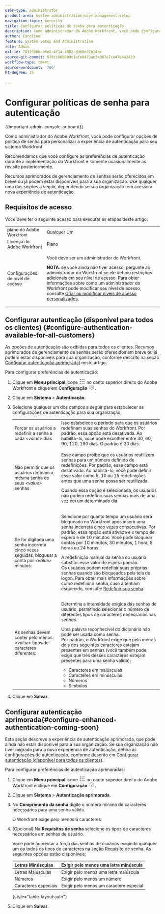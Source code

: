 ```yaml
---
user-type: administrator
product-area: system-administration;user-management;setup
navigation-topic: security
title: Configurar políticas de senha para autenticação
description: Como administrador do Adobe Workfront, você pode configurar opções de política de senha para personalizar a experiência de autenticação para seu sistema Workfront.
author: Caroline
feature: System Setup and Administration
role: Admin
exl-id: 7832986b-a5e8-4f14-8802-d3b8e32b14bc
source-git-commit: 970cc86b00dc1afe0473ac3a387e7ce47e4a2433
workflow-type: tm+mt
source-wordcount: '706'
ht-degree: 1%

---
```


# Configurar políticas de senha para autenticação

{{important-admin-console-onboard}}

Como administrador do Adobe Workfront, você pode configurar opções de política de senha para personalizar a experiência de autenticação para seu sistema Workfront.

Recomendamos que você configure as preferências de autenticação durante a implementação do Workfront e somente ocasionalmente as revisite posteriormente.

Recursos aprimorados de gerenciamento de senhas serão oferecidos em breve ou já podem estar disponíveis para a sua organização. Use qualquer uma das seções a seguir, dependendo se sua organização tem acesso à nova experiência de autenticação.

## Requisitos de acesso

Você deve ter o seguinte acesso para executar as etapas deste artigo:

<table style="table-layout:auto"> 
 <col> 
 <col> 
 <tbody> 
  <tr> 
   <td role="rowheader">plano do Adobe Workfront</td> 
   <td>Qualquer Um</td> 
  </tr> 
  <tr> 
   <td role="rowheader">Licença do Adobe Workfront</td> 
   <td>Plano</td> 
  </tr> 
  <tr> 
   <td role="rowheader">Configurações de nível de acesso</td> 
   <td> <p>Você deve ser um administrador do Workfront.</p> <p><b>NOTA</b>: se você ainda não tiver acesso, pergunte ao administrador do Workfront se ele definiu restrições adicionais em seu nível de acesso. Para obter informações sobre como um administrador do Workfront pode modificar seu nível de acesso, consulte <a href="../../../administration-and-setup/add-users/configure-and-grant-access/create-modify-access-levels.md" class="MCXref xref">Criar ou modificar níveis de acesso personalizados</a>.</p> </td> 
  </tr> 
 </tbody> 
</table>

## Configurar autenticação (disponível para todos os clientes) {#configure-authentication-available-for-all-customers}

As opções de autenticação são exibidas para todos os clientes. Recursos aprimorados de gerenciamento de senhas serão oferecidos em breve ou já podem estar disponíveis para sua organização, conforme descrito na seção [Configurar autenticação aprimorada)](#configure-enhanced-authentication-coming-soon) neste artigo.

Para configurar preferências de autenticação:

1. Clique em **Menu principal** ícone ![](assets/main-menu-icon.png) no canto superior direito do Adobe Workfront e clique em **Configuração** ![](assets/gear-icon-settings.png).

1. Clique em **Sistema** > **Autenticação**.

1. Selecione qualquer um dos campos a seguir para estabelecer as configurações de autenticação para sua organização:

   <table style="table-layout:auto"> 
    <col> 
    <col> 
    <tbody> 
     <tr> 
      <td role="rowheader">Forçar os usuários a redefinir a senha a cada <em>&lt;value&gt;</em> dias</td> 
      <td>Isso estabelece o período para que os usuários redefinam suas senhas do Workfront. Por padrão, essa opção está desativada. Ao habilitá-lo, você pode escolher entre 30, 60, 90, 120, 180 dias. O padrão é 30 dias.</td> 
     </tr> 
     <tr> 
      <td role="rowheader">Não permitir que os usuários definam a mesma senha de seus <em>&lt;value&gt;</em> senhas</td> 
      <td> <p>Esse campo proíbe que os usuários reutilizem senhas para um número definido de redefinições. Por padrão, esse campo está desativado. Ao habilitá-lo, você pode definir esse valor como 5, 10 ou 15 redefinições antes que uma senha possa ser reutilizada.</p> <p>Quando essa opção é selecionada, os usuários não podem redefinir suas senhas mais de uma vez em um determinado dia</p> </td> 
     </tr> 
     <tr> 
      <td role="rowheader">Se for digitada uma senha incorreta cinco vezes seguidas, bloquear a conta por <em>&lt;value&gt;</em> minutos: </td> 
      <td> <p>Selecione por quanto tempo um usuário será bloqueado no Workfront após inserir uma senha incorreta cinco vezes consecutivas. Por padrão, essa opção está ativada e o tempo de espera é de 10 minutos. Você pode bloquear contas por 10 minutos, 30 minutos, 1 hora, 8 horas ou 24 horas. </p> <p>A redefinição manual da senha do usuário substitui esse valor de espera padrão. <br>Os usuários podem redefinir suas próprias senhas quando são bloqueados pela tela de logon. Para obter mais informações sobre como redefinir a senha, caso a tenham esquecido, consulte <a href="../../../workfront-basics/manage-your-account-and-profile/managing-your-workfront-account/reset-your-password.md" class="MCXref xref">Redefinir sua senha</a>.</p> </td> 
     </tr> 
     <tr> 
      <td role="rowheader">As senhas devem conter pelo menos <em>&lt;value&gt;</em> tipos de caracteres diferentes:</td> 
      <td> <p>Determina a intensidade exigida das senhas de usuário, permitindo selecionar o número de diferentes tipos de caracteres necessários nas senhas.</p> <p>Uma palavra reconhecível do dicionário não pode ser usada como senha.<br>Por padrão, o Workfront exige que pelo menos dois dos seguintes caracteres estejam presentes em senhas (você também pode exigir que três desses caracteres estejam presentes para uma senha válida): </p> 
       <ul> 
        <li>Caracteres em maiúsculas</li> 
        <li>Caracteres em minúsculas</li> 
        <li>Números</li> 
        <li>Símbolos</li> 
       </ul> </td> 
     </tr> 
    </tbody> 
   </table>

1. Clique em **Salvar**.

## Configurar autenticação aprimorada{#configure-enhanced-authentication-coming-soon}

Esta seção descreve a experiência de autenticação aprimorada, que pode ainda não estar disponível para a sua organização. Se sua organização não tiver migrado para a nova experiência de autenticação, defina as configurações de autenticação, conforme descrito em [Configurar autenticação (disponível para todos os clientes)](#configure-authentication-available-for-all-customers).

Para configurar preferências de autenticação aprimoradas:

1. Clique em **Menu principal** ícone ![](assets/main-menu-icon.png) no canto superior direito do Adobe Workfront e clique em **Configuração** ![](assets/gear-icon-settings.png).

1. Clique em **Sistema** > **Autenticação aprimorada**.
1. No **Comprimento da senha** digite o número mínimo de caracteres necessários para uma senha válida.

   O Workfront exige pelo menos 6 caracteres.

1. (Opcional) Na **Requisitos de senha** selecione os tipos de caracteres necessários em senhas de usuário.

   Você pode aumentar a força das senhas de usuários exigindo qualquer um ou todos os tipos de caracteres na seção Requisito de senha. As seguintes opções estão disponíveis:

   | Letras Minúsculas | Exigir pelo menos uma letra minúscula |
   |---|---|
   | Letras Maiúsculas | Exigir pelo menos uma letra maiúscula |
   | Números | Exigir pelo menos um número |
   | Caracteres especiais | Exigir pelo menos um caractere especial |

   {style="table-layout:auto"}

1. Clique em **Salvar**.
